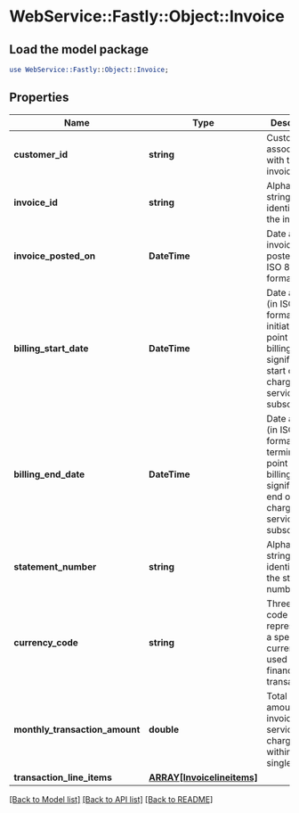 # WebService::Fastly::Object::Invoice

## Load the model package
```perl
use WebService::Fastly::Object::Invoice;
```

## Properties
Name | Type | Description | Notes
------------ | ------------- | ------------- | -------------
**customer_id** | **string** | Customer ID associated with the invoice. | [optional] 
**invoice_id** | **string** | Alphanumeric string identifying the invoice. | [optional] 
**invoice_posted_on** | **DateTime** | Date and time invoice was posted on, in ISO 8601 format. | [optional] 
**billing_start_date** | **DateTime** | Date and time (in ISO 8601 format) for initiation point of a billing cycle, signifying the start of charges for a service or subscription. | [optional] 
**billing_end_date** | **DateTime** | Date and time (in ISO 8601 format) for termination point of a billing cycle, signifying the end of charges for a service or subscription. | [optional] 
**statement_number** | **string** | Alphanumeric string identifying the statement number. | [optional] 
**currency_code** | **string** | Three-letter code representing a specific currency used for financial transactions. | [optional] 
**monthly_transaction_amount** | **double** | Total billable amount for invoiced services charged within a single month. | [optional] 
**transaction_line_items** | [**ARRAY[Invoicelineitems]**](Invoicelineitems.md) |  | [optional] 

[[Back to Model list]](../README.md#documentation-for-models) [[Back to API list]](../README.md#documentation-for-api-endpoints) [[Back to README]](../README.md)


